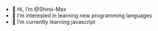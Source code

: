 - 👋 Hi, I’m @Shiroi-Max
- 👀 I’m interested in learning new programming languages 
- 🌱 I’m currently learning javascript
